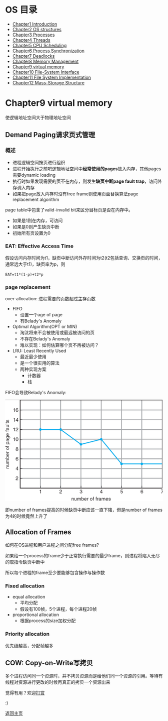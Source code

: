 # OS 目录

- [Chapter1 Introduction](Chapter1.md)
- [Chapter2 OS structures](Chapter2.md)
- [Chapter3 Processes](Chapter3.md)
- [Chapter4 Threads](Chapter4.md)
- [Chapter5 CPU Scheduling](Chapter5.md)
- [Chapter6 Process Synchronization](Chapter6.md)
- [Chapter7 Deadlocks](Chapter7.md)
- [Chapter8 Memory Management](Chapter8.md)
- [Chapter9 virtual memory](Chapter9.md)
- [Chapter10 File-System Interface](Chapter10.md)
- [Chapter11 File System Implementation](Chapter11.md)
- [Chapter12 Mass-Storage Structure](Chapter12.md)


# Chapter9 virtual memory

使逻辑地址空间大于物理地址空间

## Demand Paging请求页式管理

### 概述

- 进程逻辑空间按页进行组织
- 进程开始执行之前吧逻辑地址空间中**经常使用的pages**放入内存，其他pages需要dynamic loading
- 执行时如果发现需要的页不在内存，则发生**缺页中断page fault trap**，访问外存调入内存
- 如果把page放入内存时没有free frame则使用页面替换算法page replacement algorithm

page table中包含了valid-invalid bit来区分目标页是否在内存中。
- 如果是1则在内存，可访问
- 如果是0则产生缺页中断
- 初始所有页设置为0

### EAT: Effective Access Time

假设访问内存时间为t1，缺页中断访问外存时间为t2(t2包括查询、交换页的时间，通常远大于t1)，缺页率为p，则

`EAT=t1*(1-p)+t2*p`

### page replacement

over-allocation: 进程需要的页数超过主存页数

- FIFO
  - 设置一个age of page
  - 有Belady's Anomaly
- Optimal Algorithm(OPT or MIN)
  - 淘汰将来不会被使用或最远被访问的页
  - 不存在Belady's Anomaly
  - 难以实现：如何估算哪个页不再被访问？
- LRU: Least Recently Used
  - 最近最少使用
  - 是一个很实用的算法
  - 两种实现方案
    - 计数器
    - 栈

FIFO会导致Belady's Anomaly:

![9-1](img/9-1.png)

即number of frames提高的时候缺页中断应该一直下降，但是number of frames为4的时候竟然上升了

## Allocation of Frames

如何在OS进程和用户进程之间分配free frames?

如果给一个process的frame少于正常执行需要的最少frame，则进程将陷入无尽的取指令缺页中断中

所以每个进程的frame至少要能够包含操作与操作数

### Fixed allocation

- equal allocation
  - 平均分配
  - 假设有100帧，5个进程，每个进程20帧
- proportional allocation
  - 根据process的size加权分配

### Priority allocation

优先级越高，分配帧越多

## COW: Copy-on-Write写拷贝

多个进程访问同一个资源时，并不拷贝资源而是给他们同一个资源的引用。等待有线程对资源进行更改的时候再真正的拷贝一个资源出来



觉得有用？欢迎[打赏](../../../donate.md)

:)

[返回主页](../../../index.md)